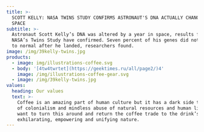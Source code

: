 ```yaml
---
title: >-
  SCOTT KELLY: NASA TWINS STUDY CONFIRMS ASTRONAUT'S DNA ACTUALLY CHANGED IN
  SPACE
subtitle: >-
  Astronaut Scott Kelly’s DNA was altered by a year in space, results from
  NASA’s Twins Study have confirmed. Seven percent of his genes did not return
  to normal after he landed, researchers found.
image: /img/39kelly-twins.jpg
products:
  - image: img/illustrations-coffee.svg
  - body: '[4tw4twrtet](https://geektimes.ru/all/page2/)4'
    image: /img/illustrations-coffee-gear.svg
  - image: /img/39kelly-twins.jpg
values:
  heading: Our values
  text: >-
    Coffee is an amazing part of human culture but it has a dark side too – one
    of colonialism and mindless abuse of natural resources and human lives. We
    want to turn this around and return the coffee trade to the drink’s
    exhilarating, empowering and unifying nature.
---
```


